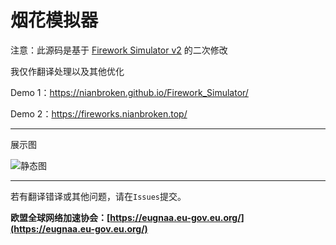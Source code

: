 # 烟花模拟器

注意：此源码是基于 [Firework Simulator v2](https://codepen.io/MillerTime/pen/XgpNwb) 的二次修改

我仅作翻译处理以及其他优化

Demo 1：https://nianbroken.github.io/Firework_Simulator/

Demo 2：https://fireworks.nianbroken.top/

------

展示图

![静态图](https://cdn.jsdelivr.net/gh/NianBroken/Firework_Simulator/Image_Preview.png)

------

若有翻译错译或其他问题，请在`Issues`提交。

**欧盟全球网络加速协会：[https://eugnaa.eu-gov.eu.org/](https://eugnaa.eu-gov.eu.org/)**
